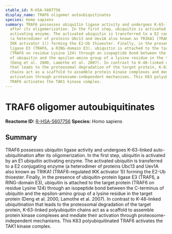 ```yaml
---
stable_id: R-HSA-5607756
display_name: TRAF6 oligomer autoubiquitinates
species: Homo sapiens
summary: TRAF6 possesses ubiquitin ligase activity and undergoes K-63-linked auto-ubiquitination
  after its oligomerization. In the first step, ubiquitin is activated by an E1 ubiquitin
  activating enzyme. The activated ubiquitin is transferred to a E2 conjugating enzyme
  (a heterodimer of proteins Ubc13 and Uev1A also known as TRIKA1 (TRAF6-regulated
  IKK activator 1)) forming the E2-Ub thioester. Finally, in the presence of ubiquitin-protein
  ligase E3 (TRAF6, a RING-domain E3), ubiquitin is attached to the target protein
  (TRAF6 on residue Lysine 124) through an isopeptide bond between the C-terminus
  of ubiquitin and the epsilon-amino group of a lysine residue in the target protein
  (Deng et al. 2000, Lamothe et al. 2007). In contrast to K-48-linked ubiquitination
  that leads to the proteosomal degradation of the target protein, K-63-linked polyubiquitin
  chains act as a scaffold to assemble protein kinase complexes and mediate their
  activation through proteosome-independent mechanisms. This K63 polyubiquitinated
  TRAF6 activates the TAK1 kinase complex.
---
```


# TRAF6 oligomer autoubiquitinates
**Reactome ID:** [R-HSA-5607756](https://reactome.org/content/detail/R-HSA-5607756)
**Species:** Homo sapiens

## Summary

TRAF6 possesses ubiquitin ligase activity and undergoes K-63-linked auto-ubiquitination after its oligomerization. In the first step, ubiquitin is activated by an E1 ubiquitin activating enzyme. The activated ubiquitin is transferred to a E2 conjugating enzyme (a heterodimer of proteins Ubc13 and Uev1A also known as TRIKA1 (TRAF6-regulated IKK activator 1)) forming the E2-Ub thioester. Finally, in the presence of ubiquitin-protein ligase E3 (TRAF6, a RING-domain E3), ubiquitin is attached to the target protein (TRAF6 on residue Lysine 124) through an isopeptide bond between the C-terminus of ubiquitin and the epsilon-amino group of a lysine residue in the target protein (Deng et al. 2000, Lamothe et al. 2007). In contrast to K-48-linked ubiquitination that leads to the proteosomal degradation of the target protein, K-63-linked polyubiquitin chains act as a scaffold to assemble protein kinase complexes and mediate their activation through proteosome-independent mechanisms. This K63 polyubiquitinated TRAF6 activates the TAK1 kinase complex.
